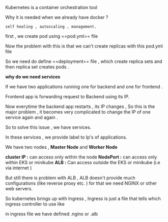 
Kubernetes is a container orchestration tool 

Why it is needed when we already have docker ?

	self healing , autoscaling , management. 


first , we create pod using ==pod.yml== file 

Now the problem with this is that we can't create replicas with this pod.yml file

So we need do define ==deployment== file , which create replica sets and then replica set creates pods . 


**why do we need services** 

If we have two applications running one for backend and one for frontend . 

Frontend app is forwarding request to Backend using its IP. 

Now everytime the backend app restarts , its IP changes ,
So this is the major problem , it becomes very complicated to change the IP of one service again and again . 

So to solve this issue , we have services. 

In these services , we provide label to Ip's of applications. 


We have two nodes , **Master Node** and **Worker Node** 


**cluster IP :** can access only within the node
**NodePort :** can access only within EKS or minikube
**ALB :** Can access outside the EKS or minikube (i.e via internet )



But still there is problem with ALB , ALB doesn't provide much configurations (like reverse proxy etc. ) for that we need NGINX or other web servers. 

So kubernetes brings up with Ingress , Ingress is just a file that tells which ingress controller to use like 

in ingress file we have defined .nginx or .alb 








